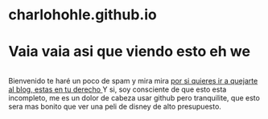 # charlohohle.github.io
 <h1> Vaia vaia asi que viendo esto eh we </h1>
<img src="https://img.buzzfeed.com/buzzfeed-static/static/2016-03/16/17/enhanced/webdr07/enhanced-6456-1458165417-2.jpg?downsize=700:*&output-format=auto&output-quality=auto" alt="" />
 
 <p> Bienvenido te haré un poco de spam y mira mira <a href="https://charloshohle.wordpress.com/"> por si quieres ir a quejarte al blog, estas en tu derecho </a> 
Y si, soy consciente de que esto esta incompleto, me es un dolor de cabeza usar github pero tranquilite, que esto sera mas bonito que ver una peli de disney de alto presupuesto.
</p>
